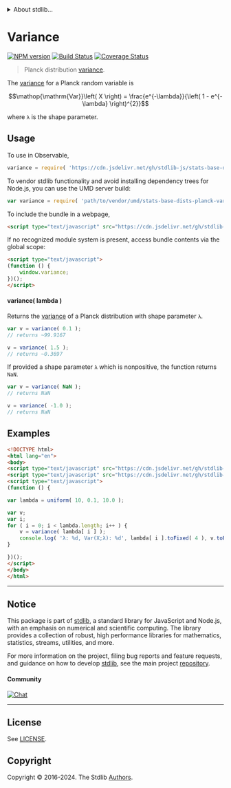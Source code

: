 <!--

@license Apache-2.0

Copyright (c) 2024 The Stdlib Authors.

Licensed under the Apache License, Version 2.0 (the "License");
you may not use this file except in compliance with the License.
You may obtain a copy of the License at

   http://www.apache.org/licenses/LICENSE-2.0

Unless required by applicable law or agreed to in writing, software
distributed under the License is distributed on an "AS IS" BASIS,
WITHOUT WARRANTIES OR CONDITIONS OF ANY KIND, either express or implied.
See the License for the specific language governing permissions and
limitations under the License.

-->


<details>
  <summary>
    About stdlib...
  </summary>
  <p>We believe in a future in which the web is a preferred environment for numerical computation. To help realize this future, we've built stdlib. stdlib is a standard library, with an emphasis on numerical and scientific computation, written in JavaScript (and C) for execution in browsers and in Node.js.</p>
  <p>The library is fully decomposable, being architected in such a way that you can swap out and mix and match APIs and functionality to cater to your exact preferences and use cases.</p>
  <p>When you use stdlib, you can be absolutely certain that you are using the most thorough, rigorous, well-written, studied, documented, tested, measured, and high-quality code out there.</p>
  <p>To join us in bringing numerical computing to the web, get started by checking us out on <a href="https://github.com/stdlib-js/stdlib">GitHub</a>, and please consider <a href="https://opencollective.com/stdlib">financially supporting stdlib</a>. We greatly appreciate your continued support!</p>
</details>

# Variance

[![NPM version][npm-image]][npm-url] [![Build Status][test-image]][test-url] [![Coverage Status][coverage-image]][coverage-url] <!-- [![dependencies][dependencies-image]][dependencies-url] -->

> Planck distribution [variance][variance].

<!-- Section to include introductory text. Make sure to keep an empty line after the intro `section` element and another before the `/section` close. -->

<section class="intro">

The [variance][variance] for a Planck random variable is

<!-- <equation class="equation" label="eq:planck_variance" align="center" raw="\operatorname{Var}\left( X \right) = \frac{e^{-\lambda}}{\left( 1 - e^{-\lambda} \right)^{2}}" alt="Variance for a Planck distribution."> -->

```math
\mathop{\mathrm{Var}}\left( X \right) = \frac{e^{-\lambda}}{\left( 1 - e^{-\lambda} \right)^{2}}
```

<!-- </equation> -->

where `λ` is the shape parameter.

</section>

<!-- /.intro -->

<!-- Package usage documentation. -->



<section class="usage">

## Usage

To use in Observable,

```javascript
variance = require( 'https://cdn.jsdelivr.net/gh/stdlib-js/stats-base-dists-planck-variance@umd/browser.js' )
```

To vendor stdlib functionality and avoid installing dependency trees for Node.js, you can use the UMD server build:

```javascript
var variance = require( 'path/to/vendor/umd/stats-base-dists-planck-variance/index.js' )
```

To include the bundle in a webpage,

```html
<script type="text/javascript" src="https://cdn.jsdelivr.net/gh/stdlib-js/stats-base-dists-planck-variance@umd/browser.js"></script>
```

If no recognized module system is present, access bundle contents via the global scope:

```html
<script type="text/javascript">
(function () {
    window.variance;
})();
</script>
```

#### variance( lambda )

Returns the [variance][variance] of a Planck distribution with shape parameter `λ`.

```javascript
var v = variance( 0.1 );
// returns ~99.9167

v = variance( 1.5 );
// returns ~0.3697
```

If provided a shape parameter `λ` which is nonpositive, the function returns `NaN`.

```javascript
var v = variance( NaN );
// returns NaN

v = variance( -1.0 );
// returns NaN
```

</section>

<!-- /.usage -->

<!-- Package usage notes. Make sure to keep an empty line after the `section` element and another before the `/section` close. -->

<section class="notes">

</section>

<!-- /.notes -->

<!-- Package usage examples. -->

<section class="examples">

## Examples

<!-- eslint no-undef: "error" -->

```html
<!DOCTYPE html>
<html lang="en">
<body>
<script type="text/javascript" src="https://cdn.jsdelivr.net/gh/stdlib-js/random-array-uniform@umd/browser.js"></script>
<script type="text/javascript" src="https://cdn.jsdelivr.net/gh/stdlib-js/stats-base-dists-planck-variance@umd/browser.js"></script>
<script type="text/javascript">
(function () {

var lambda = uniform( 10, 0.1, 10.0 );

var v;
var i;
for ( i = 0; i < lambda.length; i++ ) {
    v = variance( lambda[ i ] );
    console.log( 'λ: %d, Var(X;λ): %d', lambda[ i ].toFixed( 4 ), v.toFixed( 4 ) );
}

})();
</script>
</body>
</html>
```

</section>

<!-- /.examples -->

<!-- Section to include cited references. If references are included, add a horizontal rule *before* the section. Make sure to keep an empty line after the `section` element and another before the `/section` close. -->

<section class="references">

</section>

<!-- /.references -->

<!-- Section for related `stdlib` packages. Do not manually edit this section, as it is automatically populated. -->

<section class="related">

</section>

<!-- /.related -->

<!-- Section for all links. Make sure to keep an empty line after the `section` element and another before the `/section` close. -->


<section class="main-repo" >

* * *

## Notice

This package is part of [stdlib][stdlib], a standard library for JavaScript and Node.js, with an emphasis on numerical and scientific computing. The library provides a collection of robust, high performance libraries for mathematics, statistics, streams, utilities, and more.

For more information on the project, filing bug reports and feature requests, and guidance on how to develop [stdlib][stdlib], see the main project [repository][stdlib].

#### Community

[![Chat][chat-image]][chat-url]

---

## License

See [LICENSE][stdlib-license].


## Copyright

Copyright &copy; 2016-2024. The Stdlib [Authors][stdlib-authors].

</section>

<!-- /.stdlib -->

<!-- Section for all links. Make sure to keep an empty line after the `section` element and another before the `/section` close. -->

<section class="links">

[npm-image]: http://img.shields.io/npm/v/@stdlib/stats-base-dists-planck-variance.svg
[npm-url]: https://npmjs.org/package/@stdlib/stats-base-dists-planck-variance

[test-image]: https://github.com/stdlib-js/stats-base-dists-planck-variance/actions/workflows/test.yml/badge.svg?branch=main
[test-url]: https://github.com/stdlib-js/stats-base-dists-planck-variance/actions/workflows/test.yml?query=branch:main

[coverage-image]: https://img.shields.io/codecov/c/github/stdlib-js/stats-base-dists-planck-variance/main.svg
[coverage-url]: https://codecov.io/github/stdlib-js/stats-base-dists-planck-variance?branch=main

<!--

[dependencies-image]: https://img.shields.io/david/stdlib-js/stats-base-dists-planck-variance.svg
[dependencies-url]: https://david-dm.org/stdlib-js/stats-base-dists-planck-variance/main

-->

[chat-image]: https://img.shields.io/gitter/room/stdlib-js/stdlib.svg
[chat-url]: https://app.gitter.im/#/room/#stdlib-js_stdlib:gitter.im

[stdlib]: https://github.com/stdlib-js/stdlib

[stdlib-authors]: https://github.com/stdlib-js/stdlib/graphs/contributors

[umd]: https://github.com/umdjs/umd
[es-module]: https://developer.mozilla.org/en-US/docs/Web/JavaScript/Guide/Modules

[deno-url]: https://github.com/stdlib-js/stats-base-dists-planck-variance/tree/deno
[deno-readme]: https://github.com/stdlib-js/stats-base-dists-planck-variance/blob/deno/README.md
[umd-url]: https://github.com/stdlib-js/stats-base-dists-planck-variance/tree/umd
[umd-readme]: https://github.com/stdlib-js/stats-base-dists-planck-variance/blob/umd/README.md
[esm-url]: https://github.com/stdlib-js/stats-base-dists-planck-variance/tree/esm
[esm-readme]: https://github.com/stdlib-js/stats-base-dists-planck-variance/blob/esm/README.md
[branches-url]: https://github.com/stdlib-js/stats-base-dists-planck-variance/blob/main/branches.md

[stdlib-license]: https://raw.githubusercontent.com/stdlib-js/stats-base-dists-planck-variance/main/LICENSE

[variance]: https://en.wikipedia.org/wiki/Variance

</section>

<!-- /.links -->
